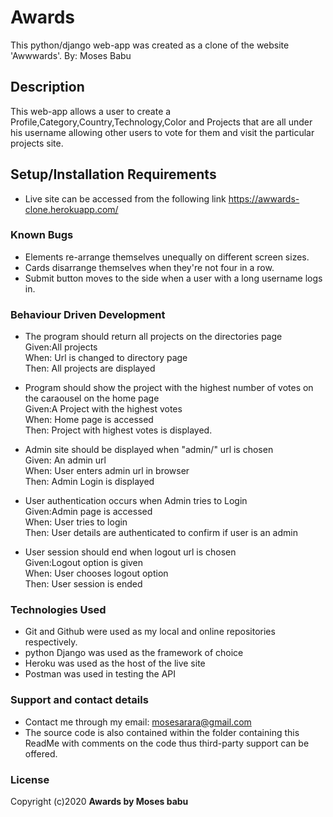 # Awards

This python/django web-app was created as a clone of the website 'Awwwards'.
By: Moses Babu

## Description
This web-app allows a user to create a Profile,Category,Country,Technology,Color and Projects that are all under his username allowing other users to vote for them and visit the particular projects site.

## Setup/Installation Requirements
* Live site can be accessed from the following link https://awwards-clone.herokuapp.com/


### Known Bugs
* Elements re-arrange themselves unequally on different screen sizes.
* Cards disarrange themselves when they're not four in a row.
* Submit button moves to the side when a user with a long username logs in.

### Behaviour Driven Development
* The program should return all projects on the directories page<br>
Given:All projects<br>
When: Url is changed to directory page<br>
Then: All projects are displayed<br>

* Program should show the project with the highest number of votes on the caraousel on the home page<br>
Given:A Project with the highest votes<br>
When: Home page is accessed <br>
Then: Project with highest votes is displayed.<br>

* Admin site should be displayed when "admin/" url is chosen<br>
Given: An admin url<br>
When: User enters admin url in browser<br>
Then: Admin Login is displayed<br>

* User authentication occurs when Admin tries to Login<br>
Given:Admin page is accessed<br>
When: User tries to login<br>
Then: User details are authenticated to confirm if user is an admin<br>

* User session should end when logout url is chosen<br>
Given:Logout option is given<br>
When: User chooses logout option<br>
Then: User session is ended<br>


### Technologies Used
* Git and Github were used as my local and online repositories respectively.
* python Django was used as the framework of choice
* Heroku was used as the host of the live site
* Postman was used in testing the API


### Support and contact details
* Contact me through my email: mosesarara@gmail.com
* The source code is also contained within the folder containing this ReadMe with comments on the code thus third-party support can be offered.

### License
Copyright (c)2020 **Awards by Moses babu**
